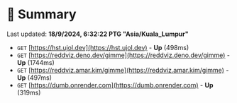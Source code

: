 # 📖 Summary
Last updated: **18/9/2024, 6:32:22 PTG "Asia/Kuala_Lumpur"**

- `GET` [https://hst.ujol.dev](https://hst.ujol.dev) - **Up** (498ms)
- `GET` [https://reddviz.deno.dev/gimme](https://reddviz.deno.dev/gimme) - **Up** (1744ms)
- `GET` [https://reddviz.amar.kim/gimme](https://reddviz.amar.kim/gimme) - **Up** (497ms)
- `GET` [https://dumb.onrender.com](https://dumb.onrender.com) - **Up** (319ms)
